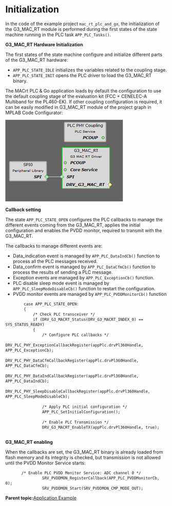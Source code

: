 # Initialization

In the code of the example project `mac_rt_plc_and_go`, the initialization of the G3\_MAC\_RT module is performed during the first states of the state machine running in the PLC task `APP_PLC_Tasks()`.

**G3\_MAC\_RT Hardware Initialization**

The first states of the state machine configure and initialize different parts of the G3\_MAC\_RT hardware:

-   `APP_PLC_STATE_IDLE` initializes the variables related to the coupling stage.
-   `APP_PLC_STATE_INIT` opens the PLC driver to load the G3\_MAC\_RT binary.

The MACrt PLC & Go application loads by default the configuration to use the default coupling stage of the evaluation kit \(FCC + CENELEC-A Multiband for the PL460-EK\). If other coupling configuration is required, it can be easily modified in G3\_MAC\_RT module of the project graph in MPLAB Code Configurator:

![](GUID-B6EA62C7-9AA1-4A60-A73E-3EDFF86990C0-low.png "Coupling Configuration in PLC_MACrt Module")

**Callback setting**

The state `APP_PLC_STATE_OPEN` configures the PLC callbacks to manage the different events coming from the G3\_MAC\_RT, applies the initial configuration and enables the PVDD monitor, required to transmit with the G3\_MAC\_RT.

The callbacks to manage different events are:

-   Data\_indication event is managed by `APP_PLC_DataIndCb()` function to process all the PLC messages received.
-   Data\_confirm event is managed by `APP_PLC_DataCfmCb()` function to process the results of sending a PLC message.
-   Exception events are managed by `APP_PLC_ExceptionCb()` function.
-   PLC disable sleep mode event is managed by `APP_PLC_SleepModeDisableCb()` function to restart the configuration.
-   PVDD monitor events are managed by `APP_PLC_PVDDMonitorCb()` function

``` {#CODEBLOCK_QQS_PW4_BTB}
        case APP_PLC_STATE_OPEN:
        {
            /* Check PLC transceiver */
            if (DRV_G3_MACRT_Status(DRV_G3_MACRT_INDEX_0) == SYS_STATUS_READY)
            {
                /* Configure PLC callbacks */
                DRV_PLC_PHY_ExceptionCallbackRegister(appPlc.drvPl360Handle, APP_PLC_ExceptionCb);
                DRV_PLC_PHY_DataCfmCallbackRegister(appPlc.drvPl360Handle, APP_PLC_DataCfmCb);
                DRV_PLC_PHY_DataIndCallbackRegister(appPlc.drvPl360Handle, APP_PLC_DataIndCb);
                DRV_PLC_PHY_SleepDisableCallbackRegister(appPlc.drvPl360Handle, APP_PLC_SleepModeDisableCb);
                
                /* Apply PLC initial configuration */
                APP_PLC_SetInitialConfiguration();
                
                /* Enable PLC Transmission */
                DRV_G3_MACRT_EnableTX(appPlc.drvPl360Handle, true);
                
```

**G3\_MAC\_RT enabling**

When the callbacks are set, the G3\_MAC\_RT binary is already loaded from flash memory and its integrity is checked, but transmission is not allowed until the PVDD Monitor Service starts:

``` {#CODEBLOCK_JJZ_QW4_BTB}
       /* Enable PLC PVDD Monitor Service: ADC channel 0 */
                SRV_PVDDMON_RegisterCallback(APP_PLC_PVDDMonitorCb, 0);
                SRV_PVDDMON_Start(SRV_PVDDMON_CMP_MODE_OUT);

```

**Parent topic:**[Application Example](GUID-6A361F7F-55F2-4965-AED4-AEE549D5550F.md)

